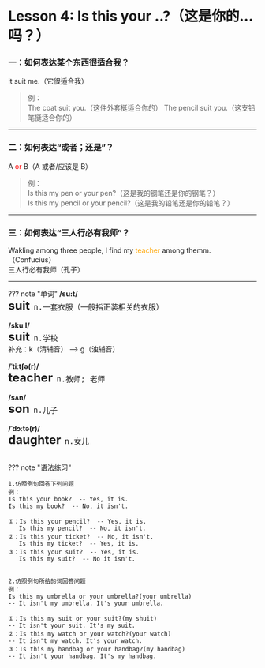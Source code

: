 # Lesson 4: Is this your ..?（这是你的...吗？）

### 一：如何表达某个东西很适合我？

it suit me.（它很适合我）<br>
> 例：<br>
> The coat suit you.（这件外套挺适合你的）
> The pencil suit you.（这支铅笔挺适合你的）


---
### 二：如何表达“或者；还是”？

A <font color=red>or</font> B（A 或者/应该是 B）<br>
> 例：<br>
> Is this my pen or your pen?（这是我的钢笔还是你的钢笔？）<br>
> Is this my pencil or your pencil?（这是我的铅笔还是你的铅笔？）<br>



---
### 三：如何表达“三人行必有我师”？

Wakling among three people, I find my <font color=orange>teacher</font> among themm.（Confucius）<br>
三人行必有我师（孔子）<br>


---
??? note "单词"
    **/su:t/**<br>
    <font size=5>**suit**</font>&nbsp;&nbsp;<font size=4>`n.一套衣服（一般指正装相关的衣服）`</font><br>
    <br>
    **/skuːl/**<br>
    <font size=5>**suit**</font>&nbsp;&nbsp;<font size=4>`n.学校`</font><br>
    补充：k（清辅音） --> g（浊辅音）<br>
    <br>
    **/ˈtiːtʃə(r)/**<br>
    <font size=5>**teacher**</font>&nbsp;&nbsp;<font size=4>`n.教师; 老师`</font><br>
    <br>
    **/sʌn/**<br>
    <font size=5>**son**</font>&nbsp;&nbsp;<font size=4>`n.儿子`</font><br>
    <br>
    **/ˈdɔːtə(r)/**<br>
    <font size=5>**daughter**</font>&nbsp;&nbsp;<font size=4>`n.女儿`</font><br>
    <br>


??? note "语法练习"
   ```text
   1.仿照例句回答下列问题
   例：
   Is this your book?  -- Yes, it is.
   Is this my book?  -- No, it isn't.

   ①：Is this your pencil?  -- Yes, it is.
      Is this my pencil?  -- No, it isn't.
   ②：Is this your ticket?  -- No, it isn't.
      Is this my ticket?  -- Yes, it is.
   ③：Is this your suit?  -- Yes, it is.
      Is this my suit?  -- No it isn't.


   2.仿照例句所给的词回答问题
   例：
   Is this my umbrella or your umbrella?(your umbrella)
   -- It isn't my umbrella. It's your umbrella.

   ①：Is this my suit or your suit?(my shuit)
   -- It isn't your suit. It's my suit.
   ②：Is this my watch or your watch?(your watch)
   -- It isn't my watch. It's your watch.
   ③：Is this my handbag or your handbag?(my handbag)
   -- It isn't your handbag. It's my handbag.
   ```
   